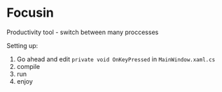 # Focusin
Productivity tool - switch between many proccesses

Setting up:
1. Go ahead and edit `private void OnKeyPressed` in `MainWindow.xaml.cs`
2. compile
3. run
4. enjoy
